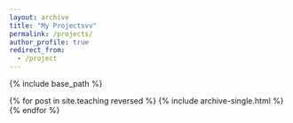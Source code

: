 ```yaml
---
layout: archive
title: "My Projectsvv"
permalink: /projects/
author_profile: true
redirect_from:
  - /project
---
```


{% include base_path %}

{% for post in site.teaching reversed %}
  {% include archive-single.html %}
{% endfor %}
